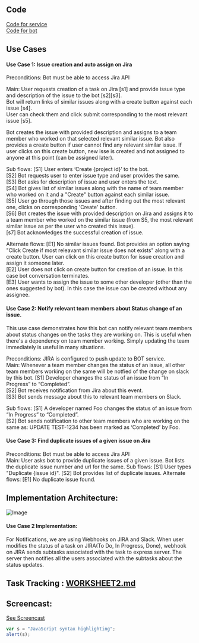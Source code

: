 
## Code
[Code for service](https://github.ncsu.edu/sbiswas4/CSC510_Fall17_Project/tree/master/service) </br>
[Code for bot](https://github.ncsu.edu/sbiswas4/CSC510_Fall17_Project/blob/master/Bot/bot.js)</br>

## Use Cases
#### Use Case 1: Issue creation and auto assign on Jira

Preconditions: Bot must be able to access Jira API</br>

Main: User requests creation of a task on Jira [s1] and provide issue type and description of the issue to the bot [s2][s3]. </br> 
Bot will return links of similar issues along with a create button against each issue [s4]. </br>
User can check them and click submit corresponding to the most relevant issue [s5]. </br>

Bot creates the issue with provided description and assigns to a team member who worked on that selected relevant similar issue. Bot also provides a create button if user cannot find any relevant similar issue. If user clicks on this create button, new isse is created and not assigned to anyone at this point (can be assigned later). </br>

Sub flows: [S1] User enters ‘Create {project id}’ to the bot. </br>
           [S2] Bot requests user to enter issue type and user provides the same. </br>
           [S3] Bot asks for description of issue and user enters the text. </br>
           [S4] Bot gives list of similar issues along with the name of team member who worked on it and a "Create" button against each similar issue. </br>
           [S5] User go through those issues and after finding out the most relevant one, clicks on corresponding 'Create' button. </br>
           [S6] Bot creates the issue with provided description on Jira and assigns it to a team member who worked on the similar issue (from S5, the most relevant similar issue as per the user who created this issue). </br>
           [s7] Bot acknowledges the successful creation of issue. </br>

Alternate flows: [E1] No similar issues found. Bot provides an option saying "Click Create if most releavant similar issue does not exists" along with a create button. User can click on this create button for issue creation and assign it someone later. </br>
[E2] User does not click on create button for creation of an issue. In this case bot conversation terminates. </br>
[E3] User wants to assign the issue to some other developer (other than the ones suggested by bot). In this case the issue can be created without any assignee. 

#### Use Case 2: Notify relevant team members about Status change of an issue.
This use case demonstrates how this bot can notify relevant team members about status changes on the tasks they are working on. This is useful when there's a dependency on team member working. Simply updating the team immediately is useful in many situations. </br>

Preconditions: JIRA is configured to push update to BOT service. </br>
Main: Whenever a team member changes the status of an issue, all other team members working on the same will be notfied of the change on slack by this bot. [S1] Developer changes the status of an issue from “In Progress” to “Completed”. </br>
                   [S2] Bot receives notification from Jira about this event. </br>
                   [S3] Bot sends message about this to relevant team members on Slack. </br>

Sub flows: [S1] A developer named Foo changes the status of an issue from “In Progress” to “Completed”. </br>
           [S2] Bot sends notification to other team members who are working on the same as: UPDATE TEST-1234 has been marked as ‘Completed’ by Foo. </br>

#### Use Case 3: Find duplicate issues of a given issue on Jira
Preconditions: Bot must be able to access Jira API </br>
Main: User asks bot to provide duplicate issues of a given issue. Bot lists the duplicate issue number and url for the same.
Sub flows: [S1] User types "Duplicate {issue id}". 
            [S2] Bot provides list of duplicate issues.
Alternate flows: [E1] No duplicate issue found. </br>

## Implementation Architecture: 
![Image](https://github.ncsu.edu/sbiswas4/CSC510_Fall17_Project/blob/master/Images/Arch.png)       
           
#### Use Case 2 Implementation:  
For Notifications, we are using Webhooks on JIRA and Slack. When user modifies the status of a task on JIRA(To Do, In Progress, Done), webhook on JIRA sends subtasks associated with the task to express server. The server then notifies all the users associated with the subtasks about the status updates.        
           
## Task Tracking : [WORKSHEET2.md](https://github.ncsu.edu/sbiswas4/CSC510_Fall17_Project/blob/master/service/WORKSHEET.md)<br>

## Screencast:
[See Screencast](URL)<br>

```javascript
var s = "JavaScript syntax highlighting";
alert(s);
```


